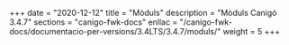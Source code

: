 +++
date        = "2020-12-12"
title       = "Mòduls"
description = "Mòduls Canigó 3.4.7"
sections    = "canigo-fwk-docs"
enllac		= "/canigo-fwk-docs/documentacio-per-versions/3.4LTS/3.4.7/moduls/"
weight      = 5
+++
